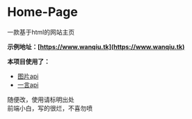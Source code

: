 # Home-Page
一款基于html的网站主页
<br>


**示例地址：[https://www.wanqiu.tk](https://www.wanqiu.tk)**

**本项目使用了：**
* [图片api](https://blog.wanqiu.tk/2022/10/03/%E5%9B%BE%E7%89%87api/)
* [一言api](https://blog.wanqiu.tk/2022/05/12/%E4%B8%80%E8%A8%80api/)

随便改，使用请标明出处 <br>
前端小白，写的很烂，不喜勿喷